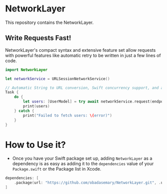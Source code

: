 # NetworkLayer

This repository contains the NetworkLayer.

## Write Requests Fast!

NetworkLayer's compact syntax and extensive feature set allow requests with powerful features like automatic retry to be written in just a few lines of code.

```swift
import NetworkLayer

let networkService = URLSessionNetworkService()

// Automatic String to URL conversion, Swift concurrency support, and automatic retry.
Task {
    do {
        let users: [UserModel] = try await networkService.request(endpoint: userEndpoint, responseModel: [UserModel].self)
        print(users)
    } catch {
        print("Failed to fetch users: \(error)")
    }
}
```

# How to Use it?

-  Once you have your Swift package set up, adding `NetworkLayer` as a dependency is as easy as adding it to the `dependencies` value of your `Package.swift` or the Package list in Xcode.

```swift
dependencies: [
    .package(url: "https://github.com/obadasemary/NetworkLayer.git", .upToNextMajor(from: "1.0.3"))
]
```
